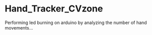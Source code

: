# Hand_Tracker_CVzone
Performing led burning on arduino by analyzing the number of hand movements...
